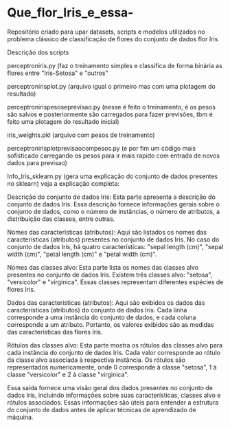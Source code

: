 # Que_flor_Iris_e_essa-
Repositório criado para upar datasets, scripts e modelos utilizados no problema clássico de classificação de flores do conjunto de dados flor Iris


Descrição dos scripts

perceptroniris.py (faz o treinamento simples e classifica de forma binária as flores entre "Iris-Setosa" e "outros"

perceptronirisplot.py (arquivo igual o primeiro mas com uma plotagem do resultado)

perceptronirispesoseprevisao.py (nesse é feito o treinamento, é os pesos são salvos e posteriormente são carregados para fazer previsões, tbm é feito uma plotagem do resultado inicial) 

iris_weights.pkl (arquivo com pesos de treinamento) 

perceptronirisplotprevisaocompesos.py (e por fim um código mais sofisticado carregando os pesos para ir mais rapido com entrada de novos dados para previsao) 

Info_Iris_sklearn.py (gera uma explicação do conjunto de dados presentes no sklearn) veja a explicação completa:

Descrição do conjunto de dados Iris:
Esta parte apresenta a descrição do conjunto de dados Iris. Essa descrição fornece informações gerais sobre o conjunto de dados, como o número de instâncias, o número de atributos, a distribuição das classes, entre outras.

Nomes das características (atributos):
Aqui são listados os nomes das características (atributos) presentes no conjunto de dados Iris. No caso do conjunto de dados Iris, há quatro características: "sepal length (cm)", "sepal width (cm)", "petal length (cm)" e "petal width (cm)".

Nomes das classes alvo:
Esta parte lista os nomes das classes alvo presentes no conjunto de dados Iris. Existem três classes alvo: "setosa", "versicolor" e "virginica". Essas classes representam diferentes espécies de flores Iris.

Dados das características (atributos):
Aqui são exibidos os dados das características (atributos) do conjunto de dados Iris. Cada linha corresponde a uma instância do conjunto de dados, e cada coluna corresponde a um atributo. Portanto, os valores exibidos são as medidas das características das flores Iris.

Rótulos das classes alvo:
Esta parte mostra os rótulos das classes alvo para cada instância do conjunto de dados Iris. Cada valor corresponde ao rótulo da classe alvo associada à respectiva instância. Os rótulos são representados numericamente, onde 0 corresponde à classe "setosa", 1 à classe "versicolor" e 2 à classe "virginica".

Essa saída fornece uma visão geral dos dados presentes no conjunto de dados Iris, incluindo informações sobre suas características, classes alvo e rótulos associados. Essas informações são úteis para entender a estrutura do conjunto de dados antes de aplicar técnicas de aprendizado de máquina.


